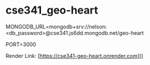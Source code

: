 # cse341_geo-heart

MONGODB_URL=mongodb+srv://nelson:<db_password>@cse341.js6dd.mongodb.net/geo-heart

PORT=3000

Render Link: [https://cse341-geo-heart.onrender.com]()
